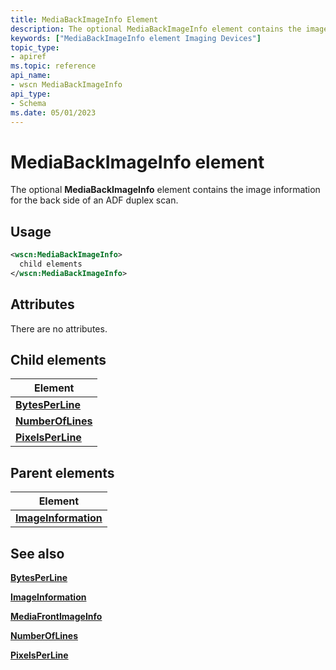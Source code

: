 ```yaml
---
title: MediaBackImageInfo Element
description: The optional MediaBackImageInfo element contains the image information for the back side of an ADF duplex scan.
keywords: ["MediaBackImageInfo element Imaging Devices"]
topic_type:
- apiref
ms.topic: reference
api_name:
- wscn MediaBackImageInfo
api_type:
- Schema
ms.date: 05/01/2023
---
```


# MediaBackImageInfo element

The optional **MediaBackImageInfo** element contains the image information for the back side of an ADF duplex scan.

## Usage

```xml
<wscn:MediaBackImageInfo>
  child elements
</wscn:MediaBackImageInfo>
```

## Attributes

There are no attributes.

## Child elements

| Element |
|--|
| [**BytesPerLine**](bytesperline.md) |
| [**NumberOfLines**](numberoflines.md) |
| [**PixelsPerLine**](pixelsperline.md) |

## Parent elements

| Element |
|--|
| [**ImageInformation**](imageinformation.md) |

## See also

[**BytesPerLine**](bytesperline.md)

[**ImageInformation**](imageinformation.md)

[**MediaFrontImageInfo**](mediafrontimageinfo.md)

[**NumberOfLines**](numberoflines.md)

[**PixelsPerLine**](pixelsperline.md)
